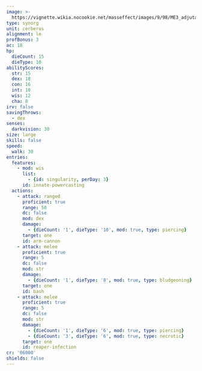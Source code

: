```yaml
---
image: >-
  https://vignette.wikia.nocookie.net/masseffect/images/9/98/ME3_adjutant.png/revision/latest/scale-to-width-down/700?cb=20121128185320
type: synorg
unit: cerberus
alignment: le
profBonus: 3
ac: 18
hp:
  dieCount: 15
  dieType: 10
abilityScores:
  str: 15
  dex: 18
  con: 16
  int: 10
  wis: 12
  cha: 8
irv: false
savingThrows:
  - dex
senses:
  darkvision: 30
size: large
skills: false
speed:
  walk: 30
entries:
  features:
    - mod: wis
      list:
        - {id: singularity, perDay: 3}
      id: innate-powercasting
  actions:
    - attack: ranged
      proficient: true
      range: 50
      dc: false
      mod: dex
      damage:
        - {dieCount: '1', dieType: '10', mod: true, type: piercing}
      target: one
      id: arm-cannon
    - attack: melee
      proficient: true
      range: 5
      dc: false
      mod: str
      damage:
        - {dieCount: '1', dieType: '8', mod: true, type: bludgeoning}
      target: one
      id: bash
    - attack: melee
      proficient: true
      range: 5
      dc: false
      mod: str
      damage:
        - {dieCount: '1', dieType: '6', mod: true, type: piercing}
        - {dieCount: '3', dieType: '6', mod: true, type: necrotic}
      target: one
      id: reaper-infection
cr: '06000'
shields: false
---
```

